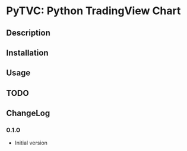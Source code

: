 # PyTVC: Python TradingView Chart

## Description

## Installation

## Usage

## TODO

## ChangeLog

### 0.1.0

- Initial version
